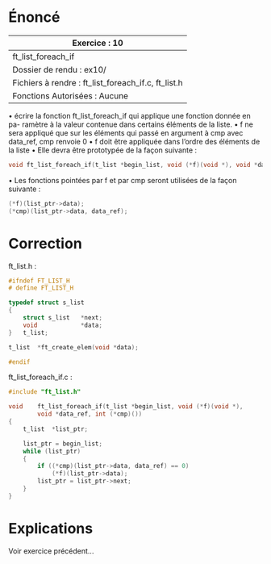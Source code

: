 # Énoncé

| Exercice : 10                                       |
| --------------------------------------------------- |
| ft_list_foreach_if                                  |
| Dossier de rendu : ex10/                            |
| Fichiers à rendre : ft_list_foreach_if.c, ft_list.h |
| Fonctions Autorisées : Aucune                       |
• écrire la fonction ft_list_foreach_if qui applique une fonction donnée en pa-
ramètre à la valeur contenue dans certains éléments de la liste.
• f ne sera appliqué que sur les éléments qui passé en argument à cmp avec data_ref,
cmp renvoie 0
• f doit être appliquée dans l’ordre des éléments de la liste
• Elle devra être prototypée de la façon suivante :
```C
void ft_list_foreach_if(t_list *begin_list, void (*f)(void *), void *data_ref, int (*cmp)())
```
• Les fonctions pointées par f et par cmp seront utilisées de la façon suivante :
```C
(*f)(list_ptr->data);
(*cmp)(list_ptr->data, data_ref);
```
# Correction
ft_list.h :
```C
#ifndef FT_LIST_H
# define FT_LIST_H

typedef struct s_list
{
	struct s_list	*next;
	void			*data;
}	t_list;

t_list	*ft_create_elem(void *data);

#endif
```

ft_list_foreach_if.c :
```C
#include "ft_list.h"

void	ft_list_foreach_if(t_list *begin_list, void (*f)(void *),
		void *data_ref, int (*cmp)())
{
	t_list	*list_ptr;

	list_ptr = begin_list;
	while (list_ptr)
	{
		if ((*cmp)(list_ptr->data, data_ref) == 0)
			(*f)(list_ptr->data);
		list_ptr = list_ptr->next;
	}
}
```
# Explications

Voir exercice précédent...